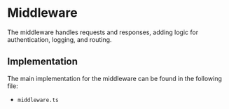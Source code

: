 # Middleware

The middleware handles requests and responses, adding logic for authentication, logging, and routing.

## Implementation

The main implementation for the middleware can be found in the following file:

*   `middleware.ts`
